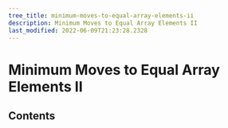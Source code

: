 ```yaml
---
tree_title: minimum-moves-to-equal-array-elements-ii
description: Minimum Moves to Equal Array Elements II
last_modified: 2022-06-09T21:23:28.2328
---
```


# Minimum Moves to Equal Array Elements II

## Contents
